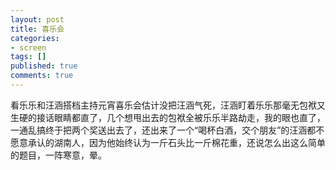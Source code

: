 ```yaml
---
layout: post
title: 喜乐会
categories:
- screen
tags: []
published: true
comments: true
---
```

<p>看乐乐和汪涵搭档主持元宵喜乐会估计没把汪涵气死，汪涵盯着乐乐那毫无包袱又生硬的接话眼睛都直了，几个想甩出去的包袱全被乐乐半路劫走，我的眼也直了，一通乱搞终于把两个奖送出去了，还出来了一个“喝杯白酒，交个朋友”的汪涵都不愿意承认的湖南人，因为他始终认为一斤石头比一斤棉花重，还说怎么出这么简单的题目，一阵寒意，晕。</p>
